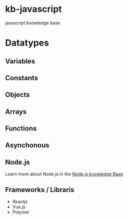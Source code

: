 # kb-javascript
javascript knowledge base

# Datatypes

## Variables

## Constants

## Objects

## Arrays

## Functions

## Asynchonous

## Node.js
Learn more about Node.js in the [Node.js knowledge Base](https://github.com/cainenielsen/kb-nodejs)

## Frameworks / Libraris
- Reactjs
- Vue.js
- Polymer
<!--stackedit_data:
eyJoaXN0b3J5IjpbLTEwMTg2ODM1OTZdfQ==
-->